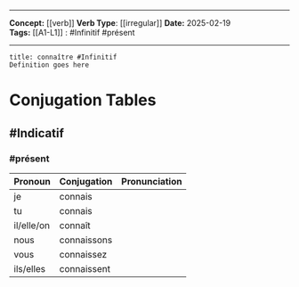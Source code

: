 
---

**Concept:** [[verb]]
**Verb Type**: [[irregular]]
**Date:** 2025-02-19  
**Tags:** 
	[[A1-L1]] : #Infinitif #présent 

---

```ad-summary
title: connaître #Infinitif
Definition goes here
```

# Conjugation Tables

## #Indicatif

### #présent

| Pronoun    | Conjugation | Pronunciation |
| ---------- | ----------- | ------------- |
| je         | connais     |               |
| tu         | connais     |               |
| il/elle/on | connaît     |               |
| nous       | connaissons |               |
| vous       | connaissez  |               |
| ils/elles  | connaissent |               |
